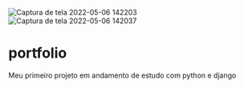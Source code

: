 ![Captura de tela 2022-05-06 142203](https://user-images.githubusercontent.com/103379057/167183574-3ea587b3-792c-48c4-a860-a368b3cedf52.png)
![Captura de tela 2022-05-06 142037](https://user-images.githubusercontent.com/103379057/167183569-69a472a0-39d4-4e47-b530-97ce680725b5.png)

# portfolio
Meu primeiro projeto em andamento de estudo com python e django
